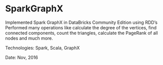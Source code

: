 # SparkGraphX
Implemented Spark GraphX in DataBricks Community Edition using RDD’s
Performed many operations like calculate the degree of the vertices, find connected components, count the triangles, calculate the PageRank of all nodes and much more. 

Technologies: Spark, Scala, GraphX

Date: Nov, 2016

